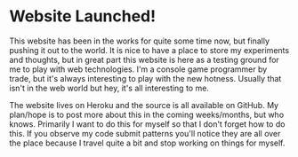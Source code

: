 # Website Launched!

This website has been in the works for quite some time now, but finally pushing it out to the world. It is nice to have a place to store my experiments and thoughts, but in great part this website is here as a testing ground for me to play with web technologies. I'm a console game programmer by trade, but it's always interesting to play with the new hotness. Usually that isn't in the web world but hey, it's all interesting to me.

The website lives on Heroku and the source is all available on GitHub. My plan/hope is to post more about this in the coming weeks/months, but who knows. Primarily I want to do this for myself so that I don't forget how to do this. If you observe my code submit patterns you'll notice they are all over the place because I travel quite a bit and stop working on things for myself.

